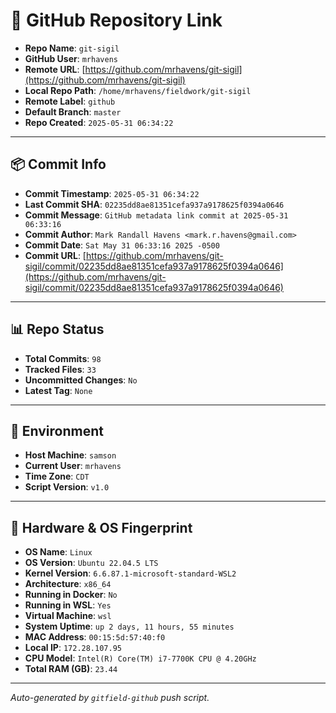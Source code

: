 # 🔗 GitHub Repository Link

- **Repo Name**: `git-sigil`
- **GitHub User**: `mrhavens`
- **Remote URL**: [https://github.com/mrhavens/git-sigil](https://github.com/mrhavens/git-sigil)
- **Local Repo Path**: `/home/mrhavens/fieldwork/git-sigil`
- **Remote Label**: `github`
- **Default Branch**: `master`
- **Repo Created**: `2025-05-31 06:34:22`

---

## 📦 Commit Info

- **Commit Timestamp**: `2025-05-31 06:34:22`
- **Last Commit SHA**: `02235dd8ae81351cefa937a9178625f0394a0646`
- **Commit Message**: `GitHub metadata link commit at 2025-05-31 06:33:16`
- **Commit Author**: `Mark Randall Havens <mark.r.havens@gmail.com>`
- **Commit Date**: `Sat May 31 06:33:16 2025 -0500`
- **Commit URL**: [https://github.com/mrhavens/git-sigil/commit/02235dd8ae81351cefa937a9178625f0394a0646](https://github.com/mrhavens/git-sigil/commit/02235dd8ae81351cefa937a9178625f0394a0646)

---

## 📊 Repo Status

- **Total Commits**: `98`
- **Tracked Files**: `33`
- **Uncommitted Changes**: `No`
- **Latest Tag**: `None`

---

## 🧭 Environment

- **Host Machine**: `samson`
- **Current User**: `mrhavens`
- **Time Zone**: `CDT`
- **Script Version**: `v1.0`

---

## 🧬 Hardware & OS Fingerprint

- **OS Name**: `Linux`
- **OS Version**: `Ubuntu 22.04.5 LTS`
- **Kernel Version**: `6.6.87.1-microsoft-standard-WSL2`
- **Architecture**: `x86_64`
- **Running in Docker**: `No`
- **Running in WSL**: `Yes`
- **Virtual Machine**: `wsl`
- **System Uptime**: `up 2 days, 11 hours, 55 minutes`
- **MAC Address**: `00:15:5d:57:40:f0`
- **Local IP**: `172.28.107.95`
- **CPU Model**: `Intel(R) Core(TM) i7-7700K CPU @ 4.20GHz`
- **Total RAM (GB)**: `23.44`

---

_Auto-generated by `gitfield-github` push script._

